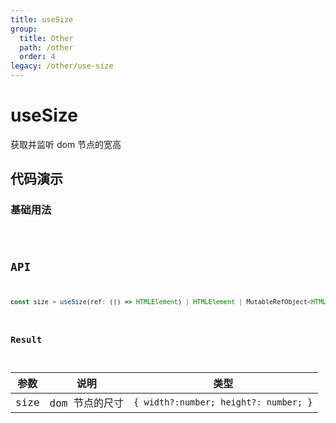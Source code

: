 ```yaml
---
title: useSize
group:
  title: Other
  path: /other
  order: 4
legacy: /other/use-size
---
```


# useSize

获取并监听 dom 节点的宽高

## 代码演示

### 基础用法

<code src="./demos/Demo1.tsx" />

## API

```typescript
const size = useSize(ref: (() => HTMLElement) | HTMLElement | MutableRefObject<HTMLElement>);
```

### Result

| 参数 | 说明           | 类型                                  |
| ---- | -------------- | ------------------------------------- |
| size | dom 节点的尺寸 | `{ width?:number; height?: number; }` |
